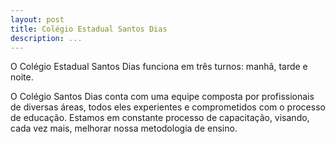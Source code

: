 ```yaml
---
layout: post
title: Colégio Estadual Santos Dias
description: ...
---
```


O Colégio Estadual Santos Dias funciona em três turnos: manhã, tarde e noite. 

O Colégio Santos Dias conta com uma equipe composta por profissionais de diversas áreas, todos eles experientes e comprometidos  com o processo de educação. Estamos em constante processo de capacitação, visando, cada vez mais, melhorar nossa metodologia de ensino.
